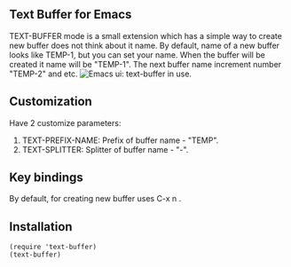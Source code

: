 ## Text Buffer for Emacs

TEXT-BUFFER mode is a small extension which has a
simple way to create new buffer does not think about it name.
By default, name of a new buffer looks like TEMP-1, but you can set your name.
When the buffer will be created it name will be \"TEMP-1\". The next 
buffer name increment number \"TEMP-2\" and etc.
![Emacs ui: text-buffer in use.](https://github.com/dkrivets/text-buffer/blob/assets/emacs_textbufer.png?raw=true)

## Customization
Have 2 customize parameters:
1. TEXT-PREFIX-NAME: Prefix of buffer name - "TEMP".
2. TEXT-SPLITTER: Splitter of buffer name - "-".

## Key bindings
By default, for creating new buffer uses C-x n .

## Installation
```emacs-lisp
(require 'text-buffer)
(text-buffer)
```
